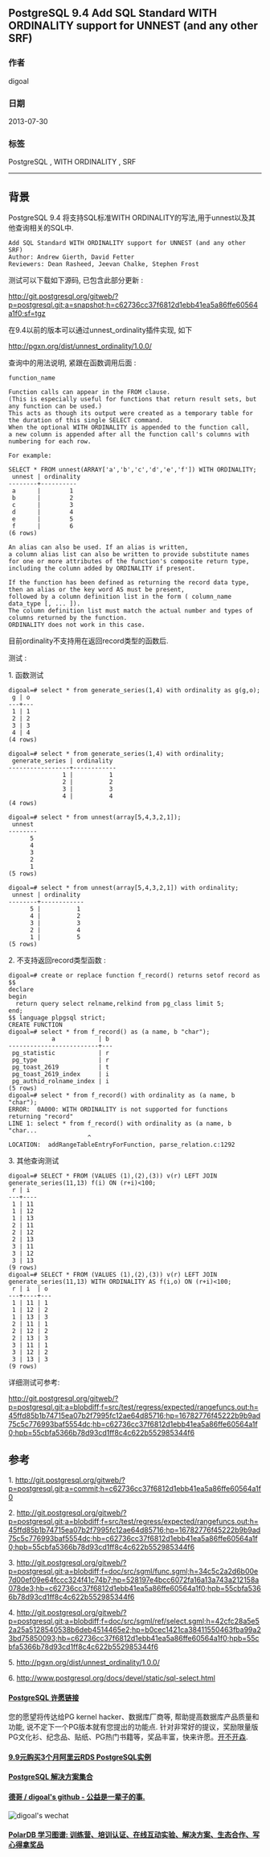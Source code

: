 ## PostgreSQL 9.4 Add SQL Standard WITH ORDINALITY support for UNNEST (and any other SRF)  
                                                            
### 作者                                                               
digoal                                                       
                                                        
### 日期                                                                                                                           
2013-07-30                                                     
                                                           
### 标签                                                        
PostgreSQL , WITH ORDINALITY , SRF     
                                                                                                                              
----                                                                                                                        
                                                                                                                                 
## 背景       
PostgreSQL 9.4 将支持SQL标准WITH ORDINALITY的写法,用于unnest以及其他查询相关的SQL中.  
  
```  
Add SQL Standard WITH ORDINALITY support for UNNEST (and any other SRF)  
Author: Andrew Gierth, David Fetter  
Reviewers: Dean Rasheed, Jeevan Chalke, Stephen Frost  
```  
  
测试可以下载如下源码, 已包含此部分更新 :   
  
http://git.postgresql.org/gitweb/?p=postgresql.git;a=snapshot;h=c62736cc37f6812d1ebb41ea5a86ffe60564a1f0;sf=tgz  
  
在9.4以前的版本可以通过unnest_ordinality插件实现, 如下  
  
http://pgxn.org/dist/unnest_ordinality/1.0.0/  
  
查询中的用法说明, 紧跟在函数调用后面 :   
  
```  
function_name  
  
Function calls can appear in the FROM clause.   
(This is especially useful for functions that return result sets, but any function can be used.)   
This acts as though its output were created as a temporary table for the duration of this single SELECT command.   
When the optional WITH ORDINALITY is appended to the function call,   
a new column is appended after all the function call's columns with numbering for each row.   
  
For example:  
  
SELECT * FROM unnest(ARRAY['a','b','c','d','e','f']) WITH ORDINALITY;  
 unnest | ordinality   
--------+----------  
 a      |        1  
 b      |        2  
 c      |        3  
 d      |        4  
 e      |        5  
 f      |        6  
(6 rows)  
  
An alias can also be used. If an alias is written,   
a column alias list can also be written to provide substitute names for one or more attributes of the function's composite return type,   
including the column added by ORDINALITY if present.  
  
If the function has been defined as returning the record data type, then an alias or the key word AS must be present,   
followed by a column definition list in the form ( column_name data_type [, ... ]).   
The column definition list must match the actual number and types of columns returned by the function.   
ORDINALITY does not work in this case.  
```  
  
目前ordinality不支持用在返回record类型的函数后.  
  
测试 :   
  
1\. 函数测试  
  
```  
digoal=# select * from generate_series(1,4) with ordinality as g(g,o);  
 g | o   
---+---  
 1 | 1  
 2 | 2  
 3 | 3  
 4 | 4  
(4 rows)  
  
digoal=# select * from generate_series(1,4) with ordinality;  
 generate_series | ordinality   
-----------------+------------  
               1 |          1  
               2 |          2  
               3 |          3  
               4 |          4  
(4 rows)  
  
digoal=# select * from unnest(array[5,4,3,2,1]);  
 unnest   
--------  
      5  
      4  
      3  
      2  
      1  
(5 rows)  
  
digoal=# select * from unnest(array[5,4,3,2,1]) with ordinality;  
 unnest | ordinality   
--------+------------  
      5 |          1  
      4 |          2  
      3 |          3  
      2 |          4  
      1 |          5  
(5 rows)  
```  
  
2\. 不支持返回record类型函数 :   
  
```  
digoal=# create or replace function f_record() returns setof record as $$            
declare  
begin  
  return query select relname,relkind from pg_class limit 5;  
end;  
$$ language plpgsql strict;  
CREATE FUNCTION  
digoal=# select * from f_record() as (a name, b "char");  
            a            | b   
-------------------------+---  
 pg_statistic            | r  
 pg_type                 | r  
 pg_toast_2619           | t  
 pg_toast_2619_index     | i  
 pg_authid_rolname_index | i  
(5 rows)  
digoal=# select * from f_record() with ordinality as (a name, b "char");  
ERROR:  0A000: WITH ORDINALITY is not supported for functions returning "record"  
LINE 1: select * from f_record() with ordinality as (a name, b "char...  
                      ^  
LOCATION:  addRangeTableEntryForFunction, parse_relation.c:1292  
```  
  
3\. 其他查询测试  
  
```  
digoal=# SELECT * FROM (VALUES (1),(2),(3)) v(r) LEFT JOIN generate_series(11,13) f(i) ON (r+i)<100;  
 r | i    
---+----  
 1 | 11  
 1 | 12  
 1 | 13  
 2 | 11  
 2 | 12  
 2 | 13  
 3 | 11  
 3 | 12  
 3 | 13  
(9 rows)  
digoal=# SELECT * FROM (VALUES (1),(2),(3)) v(r) LEFT JOIN generate_series(11,13) WITH ORDINALITY AS f(i,o) ON (r+i)<100;  
 r | i  | o   
---+----+---  
 1 | 11 | 1  
 1 | 12 | 2  
 1 | 13 | 3  
 2 | 11 | 1  
 2 | 12 | 2  
 2 | 13 | 3  
 3 | 11 | 1  
 3 | 12 | 2  
 3 | 13 | 3  
(9 rows)  
```  
  
详细测试可参考:  
  
http://git.postgresql.org/gitweb/?p=postgresql.git;a=blobdiff;f=src/test/regress/expected/rangefuncs.out;h=45ffd85b1b74715ea07b2f7995fc12ae64d85716;hp=16782776f45222b9b9ad75c5c776993baf5554dc;hb=c62736cc37f6812d1ebb41ea5a86ffe60564a1f0;hpb=55cbfa5366b78d93cd1ff8c4c622b552985344f6  
  
## 参考  
1\. http://git.postgresql.org/gitweb/?p=postgresql.git;a=commit;h=c62736cc37f6812d1ebb41ea5a86ffe60564a1f0  
  
2\. http://git.postgresql.org/gitweb/?p=postgresql.git;a=blobdiff;f=src/test/regress/expected/rangefuncs.out;h=45ffd85b1b74715ea07b2f7995fc12ae64d85716;hp=16782776f45222b9b9ad75c5c776993baf5554dc;hb=c62736cc37f6812d1ebb41ea5a86ffe60564a1f0;hpb=55cbfa5366b78d93cd1ff8c4c622b552985344f6  
  
3\. http://git.postgresql.org/gitweb/?p=postgresql.git;a=blobdiff;f=doc/src/sgml/func.sgml;h=34c5c2a2d6b00e7d00ef09e64fccc324f41c74b7;hp=528197e4bcc6072fa16a13a743a212158a078de3;hb=c62736cc37f6812d1ebb41ea5a86ffe60564a1f0;hpb=55cbfa5366b78d93cd1ff8c4c622b552985344f6  
  
4\. http://git.postgresql.org/gitweb/?p=postgresql.git;a=blobdiff;f=doc/src/sgml/ref/select.sgml;h=42cfc28a5e52a25a5128540538b6deb4514465e2;hp=b0cec1421ca38411550463fba99a23bd75850093;hb=c62736cc37f6812d1ebb41ea5a86ffe60564a1f0;hpb=55cbfa5366b78d93cd1ff8c4c622b552985344f6  
  
5\. http://pgxn.org/dist/unnest_ordinality/1.0.0/  
  
6\. http://www.postgresql.org/docs/devel/static/sql-select.html  
  
  
  
  
  
  
  
  
  
  
  
  
  
  
  
  
  
  
  
  
  
  
  
  
  
  
  
  
  
  
  
  
  
  
  
  
  
  
  
  
  
  
  
  
  
  
  
  
  
  
  
  
  
  
  
  
  
  
  
  
  
  
  
  
  
  
  
  
  
  
  
  
  
#### [PostgreSQL 许愿链接](https://github.com/digoal/blog/issues/76 "269ac3d1c492e938c0191101c7238216")
您的愿望将传达给PG kernel hacker、数据库厂商等, 帮助提高数据库产品质量和功能, 说不定下一个PG版本就有您提出的功能点. 针对非常好的提议，奖励限量版PG文化衫、纪念品、贴纸、PG热门书籍等，奖品丰富，快来许愿。[开不开森](https://github.com/digoal/blog/issues/76 "269ac3d1c492e938c0191101c7238216").  
  
  
#### [9.9元购买3个月阿里云RDS PostgreSQL实例](https://www.aliyun.com/database/postgresqlactivity "57258f76c37864c6e6d23383d05714ea")
  
  
#### [PostgreSQL 解决方案集合](https://yq.aliyun.com/topic/118 "40cff096e9ed7122c512b35d8561d9c8")
  
  
#### [德哥 / digoal's github - 公益是一辈子的事.](https://github.com/digoal/blog/blob/master/README.md "22709685feb7cab07d30f30387f0a9ae")
  
  
![digoal's wechat](../pic/digoal_weixin.jpg "f7ad92eeba24523fd47a6e1a0e691b59")
  
  
#### [PolarDB 学习图谱: 训练营、培训认证、在线互动实验、解决方案、生态合作、写心得拿奖品](https://www.aliyun.com/database/openpolardb/activity "8642f60e04ed0c814bf9cb9677976bd4")
  

